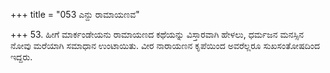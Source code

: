 +++
title = "053 ಎನ್ದು ರಾಮಾಯಣವ"

+++
53. ಹೀಗೆ ಮಾರ್ಕಂಡೇಯನು ರಾಮಾಯಣದ ಕಥೆಯನ್ನು ವಿಸ್ತಾರವಾಗಿ ಹೇಳಲು, ಧರ್ಮಜನ ಮನಸ್ಸಿನ ನೋವು ಮರೆಯಾಗಿ ಸಮಾಧಾನ ಉಂಟಾಯಿತು. ವೀರ ನಾರಾಯಣನ ಕೃಪೆಯಿಂದ ಅವರೆಲ್ಲರೂ ಸುಖಸಂತೋಷದಿಂದ ಇದ್ದರು.